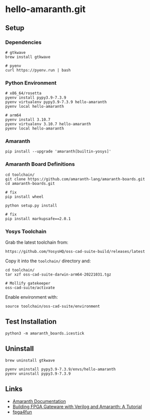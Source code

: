 # hello-amaranth.git

## Setup

### Dependencies

    # gtkwave
    brew install gtkwave

    # pyenv
    curl https://pyenv.run | bash

### Python Environment

    # x86_64/rosetta
    pyenv install pypy3.9-7.3.9
    pyenv virtualenv pypy3.9-7.3.9 hello-amaranth
    pyenv local hello-amaranth

    # arm64
    pyenv install 3.10.7
    pyenv virtualenv 3.10.7 hello-amaranth
    pyenv local hello-amaranth

### Amaranth

    pip install --upgrade 'amaranth[builtin-yosys]'

### Amaranth Board Definitions

    cd toolchain/
    git clone https://github.com/amaranth-lang/amaranth-boards.git
    cd amaranth-boards.git

    # fix
    pip install wheel

    python setup.py install

    # fix
    pip install markupsafe==2.0.1

### Yosys Toolchain

Grab the latest toolchain from:

    https://github.com/YosysHQ/oss-cad-suite-build/releases/latest

Copy it into the `toolchain/` directory and:

    cd toolchain/
    tar xzf oss-cad-suite-darwin-arm64-20221031.tgz

    # Mollify gatekeeper
    oss-cad-suite/activate

Enable environment with:

    source toolchain/oss-cad-suite/environment


## Test Installation

    python3 -m amaranth_boards.icestick


## Uninstall

    brew uninstall gtkwave

    pyenv uninstall pypy3.9-7.3.9/envs/hello-amaranth
    pyenv uninstall pypy3.9-7.3.9


## Links

* [Amaranth Documentation](https://amaranth-lang.org/docs/amaranth/latest/)
* [Building FPGA Gateware with Verilog and Amaranth: A Tutorial](https://cfu-playground.readthedocs.io/en/latest/crash-course/gateware.html)
* [fpga4fun](https://www.fpga4fun.com/)

